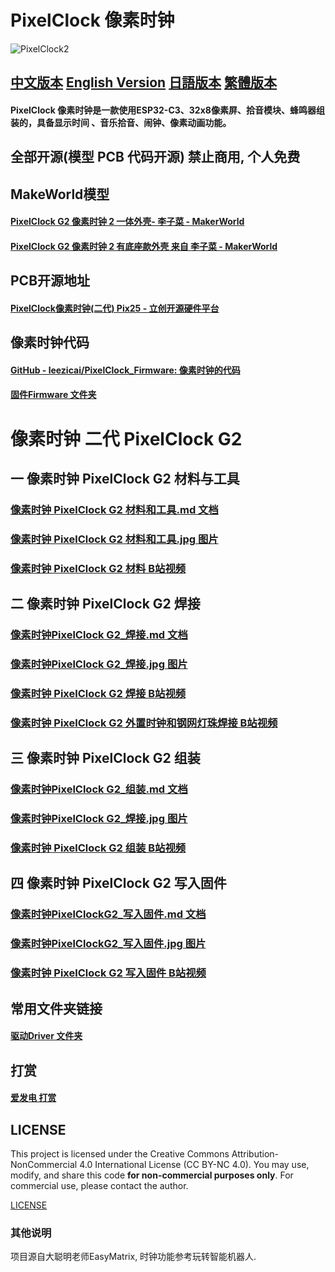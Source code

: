 # PixelClock 像素时钟

![PixelClock2](Imags/pixelclock2.gif)

## [中文版本](readme.md) [English Version](readme_en.md) [日語版本](readme_jp.md) [繁體版本](readme_zh_tc.md) 

#### PixelClock 像素时钟是一款使用ESP32-C3、32x8像素屏、拾音模块、蜂鸣器组装的，具备显示时间 、音乐拾音、闹钟、像素动画功能。

## 全部开源(模型 PCB 代码开源) 禁止商用, 个人免费

## MakeWorld模型

#### [PixelClock G2 像素时钟 2 一体外壳- 李子菜 - MakerWorld](https://makerworld.com.cn/zh/models/1121743)

#### [PixelClock G2 像素时钟 2 有底座款外壳 来自 李子菜 - MakerWorld](https://makerworld.com.cn/zh/models/1124178)

## PCB开源地址

#### [PixelClock像素时钟(二代) Pix25 - 立创开源硬件平台](https://oshwhub.com/lixiaoming1988/pixelclock-pixel-clock-2nd-generation-pix25)

## 像素时钟代码

#### [GitHub - leezicai/PixelClock_Firmware: 像素时钟的代码](https://github.com/leezicai/PixelClock_Firmware)

#### [固件Firmware 文件夹](Firmware)

# 像素时钟 二代 PixelClock G2

## 一 像素时钟 PixelClock G2 材料与工具

### [像素时钟 PixelClock G2 材料和工具.md 文档](Document/PixelClock_G2/PixelClock像素时钟G2_材料和工具.md)

### [像素时钟 PixelClock G2 材料和工具.jpg 图片](Document/PixelClock_G2/PixelClock像素时钟G2_材料和工具.jpg)

### [像素时钟 PixelClock G2 材料 B站视频](https://www.bilibili.com/video/BV1qCoJYeEjv/)

## 二 像素时钟 PixelClock G2 焊接

### [像素时钟PixelClock G2_焊接.md 文档](Document/PixelClock_G2/PixelClock像素时钟G2_焊接.md)

### [像素时钟PixelClock G2_焊接.jpg 图片](Document/PixelClock_G2/PixelClock像素时钟G2_焊接.jpg)

### [像素时钟 PixelClock G2 焊接 B站视频](https://www.bilibili.com/video/BV1qCoJYeEjv/)

### [像素时钟 PixelClock G2 外置时钟和钢网灯珠焊接 B站视频](https://www.bilibili.com/video/BV1in5iz1EKM/)

## 三 像素时钟 PixelClock G2 组装

### [像素时钟PixelClock G2_组装.md 文档](Document/PixelClock_G2/PixelClock像素时钟G2_组装.md)

### [像素时钟PixelClock G2_焊接.jpg 图片](Document/PixelClock_G2/PixelClock像素时钟G2_组装.jpg)

### [像素时钟 PixelClock G2 组装 B站视频](https://www.bilibili.com/video/BV1TsUsYCEs1/)

## 四 像素时钟 PixelClock G2 写入固件

### [像素时钟PixelClockG2_写入固件.md 文档](Document/PixelClock_G2/PixelClock像素时钟G2_写入固件.md)

### [像素时钟PixelClockG2_写入固件.jpg 图片](Document/PixelClock_G2/PixelClock像素时钟G2_写入固件.jpg)

### [像素时钟 PixelClock G2 写入固件 B站视频](https://www.bilibili.com/video/BV1JsxmepETZ/)

## 常用文件夹链接

#### [驱动Driver 文件夹](Driver)

## 打赏

#### [爱发电 打赏](https://afdian.com/a/lizicai/plan)

## LICENSE

This project is licensed under the Creative Commons Attribution-NonCommercial 4.0 International License (CC BY-NC 4.0).
You may use, modify, and share this code **for non-commercial purposes only**.
For commercial use, please contact the author.

[LICENSE](LICENSE)

### 其他说明

项目源自大聪明老师EasyMatrix, 时钟功能参考玩转智能机器人.
